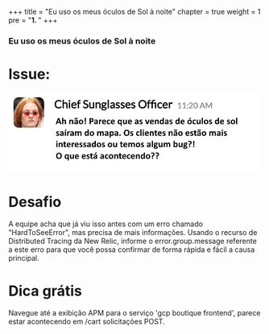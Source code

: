+++
title = "Eu uso os meus óculos de Sol à noite"
chapter = true
weight = 1
pre = "<b>1. </b>"
+++

### Eu uso os meus óculos de Sol à noite

# Issue:

![sunglasses slack](/images/sunglasses-slack.png)

# Desafio

A equipe acha que já viu isso antes com um erro chamado "HardToSeeError", mas precisa de mais informações. Usando o recurso de Distributed Tracing da New Relic, informe o error.group.message referente a este erro para que você possa confirmar de forma rápida e fácil a causa principal.

# Dica grátis

Navegue até a exibição APM para o serviço 'gcp boutique frontend', parece estar acontecendo em /cart solicitações POST.
